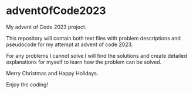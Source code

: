 # adventOfCode2023
My advent of Code 2023 project.

This repository will contain both text files with problem descriptions and pseudocode for
my attempt at advent of code 2023. 

For any problems I cannot solve I will find the solutions and create detailed explanations
for myself to learn how the problem can be solved.

Merry Christmas and Happy Holidays.

Enjoy the coding!
